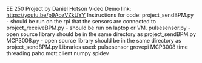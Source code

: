 EE 250 Project by Daniel Hotson
Video Demo link: https://youtu.be/p9AozVZkUYY
Instructions for code:
project_sendBPM.py - should be run on the rpi that the sensors are connected to
project_receiveBPM.py - should be run on laptop or VM.
pulsesensor.py - open source library should be in the same directory as project_sendBPM.py
MCP3008.py - open source library should be in the same directory as project_sendBPM.py
Libraries used:
pulsesensor
grovepi
MCP3008
time
threading
paho.mqtt.client
numpy
spidev
